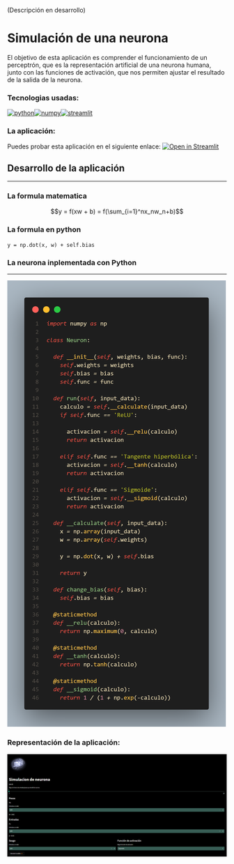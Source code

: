 (Descripción en desarrollo)

# Simulación de una neurona
El objetivo de esta aplicación es comprender el funcionamiento de un perceptrón, que es la representación artificial de una neurona humana, junto con las funciones de activación, que nos permiten ajustar el resultado de la salida de la neurona.

### Tecnologias usadas:

[![python](https://img.shields.io/badge/python-black?style=for-the-badge&logo=python&logoColor=#3776AB&labelColor=101010)]()[![numpy](https://img.shields.io/badge/numpy-black?style=for-the-badge&logo=numpy&logoColor=#013243&labelColor=101010)]()[![streamlit](https://img.shields.io/badge/streamlit-black?style=for-the-badge&logo=Streamlit&logoColor=#FF4B4B&labelColor=101010)]()

### La aplicación:
Puedes probar esta aplicación en el siguiente enlace: [![Open in Streamlit](https://static.streamlit.io/badges/streamlit_badge_black_white.svg)](https://legodark-neuron-simulation-neuron-simulation-21esho.streamlit.app)

## Desarrollo de la aplicación
---

### La formula matematica
$$y = f(xw + b) = f(\sum_{i=1}^nx_nw_n+b)$$

### La formula en python

`y = np.dot(x, w) + self.bias`

### La neurona inplementada con Python
---

![](images/code.png)

### Representación de la aplicación:

![Ejemplo Aplicación](images/aplication.png)
